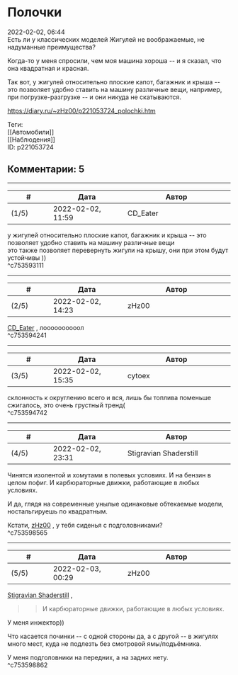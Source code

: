 Полочки
=======

  
2022-02-02, 06:44  
 Есть ли у классических моделей Жигулей не воображаемые, не надуманные преимущества?   
   
 Когда-то у меня спросили, чем моя машина хороша -- и я сказал, что она квадратная и красная.   
   
 Так вот, у жигулей относительно плоские капот, багажник и крыша -- это позволяет удобно ставить на машину различные вещи, например, при погрузке-разгрузке -- и они никуда не скатываются.   
  
<https://diary.ru/~zHz00/p221053724_polochki.htm>  
  
Теги:  
[[Автомобили]]  
[[Наблюдения]]  
ID: p221053724  


Комментарии: 5
--------------

  


---



|         #         |              Дата              |                     Автор                     |           ID           |
| --- | --- | --- | --- |
| (1/5) | 2022-02-02, 11:59 | CD\_Eater | c753593111 |

  
  у жигулей относительно плоские капот, багажник и крыша -- это позволяет удобно ставить на машину различные вещи    
 это также позволяет перевернуть жигули на крышу, они при этом будут устойчивы ))   
 ^c753593111

---



|         #         |              Дата              |                     Автор                     |           ID           |
| --- | --- | --- | --- |
| (2/5) | 2022-02-02, 14:23 | zHz00 | c753594241 |

  
  [CD\_Eater](https://cd-eater.diary.ru "Записки ДискоЕда")  , лоооооооооол   
 ^c753594241

---



|         #         |              Дата              |                     Автор                     |           ID           |
| --- | --- | --- | --- |
| (3/5) | 2022-02-02, 15:35 | cytoex | c753594742 |

  
 склонность к округлению всего и вся, лишь бы топлива поменьше сжигалось, это очень грустный тренд(   
 ^c753594742

---



|         #         |              Дата              |                     Автор                     |           ID           |
| --- | --- | --- | --- |
| (4/5) | 2022-02-02, 23:31 | Stigravian Shaderstill | c753598565 |

  
 Чинятся изолентой и хомутами в полевых условиях. И на бензин в целом пофиг. И карбюраторные движки, работающие в любых условиях.   
   
  И да, глядя на современные унылые одинаковые обтекаемые модели, ностальгируешь по квадратным.    
   
 Кстати,  [zHz00](https://zHz00.diary.ru "Untitled")  , у тебя сиденья с подголовниками?   
 ^c753598565

---



|         #         |              Дата              |                     Автор                     |           ID           |
| --- | --- | --- | --- |
| (5/5) | 2022-02-03, 00:29 | zHz00 | c753598862 |

  
  [Stigravian Shaderstill](https://stigravian.diary.ru "Science, Death, Rock-n-Roll")  ,   
 >>И карбюраторные движки, работающие в любых условиях.   
   
 У меня инжектор))   
   
 Что касается починки -- с одной стороны да, а с другой -- в жигулях много мест, куда не подлезть без смотровой ямы/подъёмника.   
   
 У меня подголовники на передних, а на задних нету.   
 ^c753598862